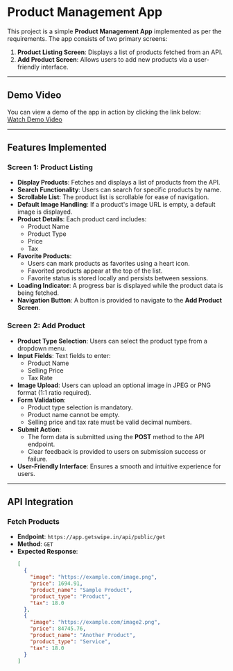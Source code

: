 # Product Management App

This project is a simple **Product Management App** implemented as per the requirements. The app consists of two primary screens:

1. **Product Listing Screen**: Displays a list of products fetched from an API.  
2. **Add Product Screen**: Allows users to add new products via a user-friendly interface.

---

## Demo Video
You can view a demo of the app in action by clicking the link below:  
[Watch Demo Video](https://drive.google.com/file/d/12FBuO_H6XQB_MIekfhiNS2uWSVXRENCg/view?usp=sharing)

---

## Features Implemented

### **Screen 1: Product Listing**
- **Display Products**: Fetches and displays a list of products from the API.
- **Search Functionality**: Users can search for specific products by name.
- **Scrollable List**: The product list is scrollable for ease of navigation.
- **Default Image Handling**: If a product's image URL is empty, a default image is displayed.
- **Product Details**: Each product card includes:
  - Product Name
  - Product Type
  - Price
  - Tax
- **Favorite Products**: 
  - Users can mark products as favorites using a heart icon. 
  - Favorited products appear at the top of the list.
  - Favorite status is stored locally and persists between sessions.
- **Loading Indicator**: A progress bar is displayed while the product data is being fetched.
- **Navigation Button**: A button is provided to navigate to the **Add Product Screen**.

### **Screen 2: Add Product**
- **Product Type Selection**: Users can select the product type from a dropdown menu.
- **Input Fields**: Text fields to enter:
  - Product Name
  - Selling Price
  - Tax Rate
- **Image Upload**: Users can upload an optional image in JPEG or PNG format (1:1 ratio required).
- **Form Validation**: 
  - Product type selection is mandatory.
  - Product name cannot be empty.
  - Selling price and tax rate must be valid decimal numbers.
- **Submit Action**: 
  - The form data is submitted using the **POST** method to the API endpoint.
  - Clear feedback is provided to users on submission success or failure.
- **User-Friendly Interface**: Ensures a smooth and intuitive experience for users.

---

## API Integration

### **Fetch Products**  
- **Endpoint**: `https://app.getswipe.in/api/public/get`  
- **Method**: `GET`  
- **Expected Response**:  
  ```json
  [
    {
      "image": "https://example.com/image.png",
      "price": 1694.91,
      "product_name": "Sample Product",
      "product_type": "Product",
      "tax": 18.0
    },
    {
      "image": "https://example.com/image2.png",
      "price": 84745.76,
      "product_name": "Another Product",
      "product_type": "Service",
      "tax": 18.0
    }
  ]
